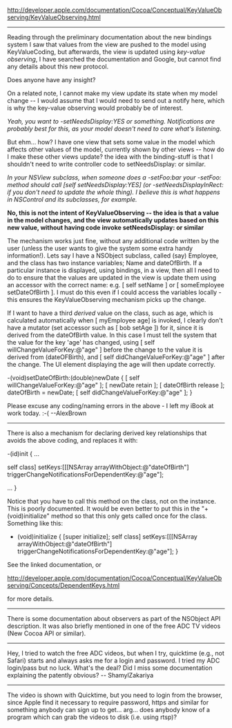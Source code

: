 


http://developer.apple.com/documentation/Cocoa/Conceptual/KeyValueObserving/KeyValueObserving.html

----

Reading through the preliminary documentation about the new bindings system I saw that values from the view are pushed to the model using KeyValueCoding, but afterwards, the view is updated using *key-value observing*, I have searched the documentation and Google, but cannot find any details about this new protocol.

Does anyone have any insight?

On a related note, I cannot make my view update its state when my model change -- I would assume that I would need to send out a notify here, which is why the key-value observing would probably be of interest.

*Yeah, you want to -setNeedsDisplay:YES or something. Notifications are probably best for this, as your model doesn't need to care what's listening.*

But ehm... how? I have one view that sets some value in the model which affects other values of the model, currently shown by other views -- how do I make these other views update? the idea with the binding-stuff is that I shouldn't need to write controller code to setNeedsDisplay: or similar.

*In your NSView subclass, when someone does a -setFoo:bar your -setFoo: method should call [self setNeedsDisplay:YES] (or -setNeedsDisplayInRect: if you don't need to update the whole thing).  I believe this is what happens in NSControl and its subclasses, for example.*

**No, this is not the intent of KeyValueObserving -- the idea is that a value in the model changes, and the view automatically updates based on this new value, without having code invoke setNeedsDisplay: or similar**

The mechanism works just fine, without any additional code written by the user (unless the user wants to give the system some extra handy information!).  Lets say I have a NSObject subclass, called (say) Employee, and the class has two instance variables; Name and dateOfBirth.  If a particular instance is displayed, using bindings, in a view, then all I need to do to ensure that the values are updated in the view is update them using an accessor with the correct name: e.g. [ self setName ] or [ someEmployee setDateOfBirth ].  I must do this even if I could access the variables locally - this ensures the KeyValueObserving mechanism picks up the change. 


If I want to have a third *derived* value on the class, such as age, which is calculated automatically when [ myEmployee age] is invoked, I clearly don't have a mutator (set accessor such as [ bob setAge ]) for it, since it is derived from the dateOfBirth value.  In this case I must tell the system that the value for the key 'age' has changed, using [ self willChangeValueForKey:@"age" ] before the change to the value it is derived from (dateOFBirth), and [ self didChangeValueForKey:@"age" ] after the change.  The UI element displaying the age will then update correctly.

    
-(void)setDateOfBirth:(double)newDate
{
  [ self willChangeValueForKey:@"age" ];
  [ newDate retain ];
  [ dateOfBirth release ];
  dateOfBirth = newDate;
  [ self didChangeValueForKey:@"age" ];
}


Please excuse any coding/naming errors in the above - I left my iBook at work today. :-(
--AlexBrown

----

There is also a mechanism for declaring derived key relationships that avoids the above coding, and replaces it with:

    

-(id)init
{
  ...

  self class] setKeys:[[[NSArray arrayWithObject:@"dateOfBirth"]
    triggerChangeNotificationsForDependentKey:@"age"];

  ...
}



Notice that you have to call this method on the class, not on the instance. This is poorly documented. It would be even better to put this in the "+ (void)initialize" method so that this only gets called once for the class. Something like this:

    
+ (void)initialize {
    [super initialize];
    self class] setKeys:[[[NSArray arrayWithObject:@"dateOfBirth"] triggerChangeNotificationsForDependentKey:@"age"];
}


See the linked documentation, or 

http://developer.apple.com/documentation/Cocoa/Conceptual/KeyValueObserving/Concepts/DependentKeys.html

for more details.

----

There is some documentation about observers as part of the NSObject API description. It was also briefly mentioned in one of the free ADC TV videos (New Cocoa API or similar).

----

Hey, I tried to watch the free ADC videos, but when I try, quicktime (e.g., not Safari) starts and always asks me for a login and password. I tried my ADC login/pass but no luck. What's the deal? Did I miss some documentation explaining the patently obvious? -- ShamylZakariya

----

The video is shown with Quicktime, but you need to login from the browser, since Apple find it necessary to require password, https and similar for something anybody can sign up to get... arg... does anybody know of a program which can grab the videos to disk (i.e. using rtsp)?
